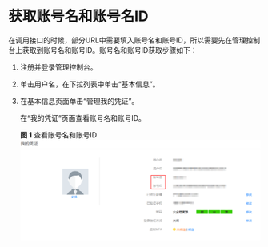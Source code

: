 # 获取账号名和账号名ID<a name="ZH-CN_TOPIC_0146951423"></a>

在调用接口的时候，部分URL中需要填入账号名和账号ID，所以需要先在管理控制台上获取到账号名和账号ID。账号名和账号ID获取步骤如下：

1.  注册并登录管理控制台。
2.  单击用户名，在下拉列表中单击“基本信息”。
3.  在基本信息页面单击“管理我的凭证”。

    在“我的凭证”页面查看账号名和账号ID。

    **图 1**  查看账号名和账号ID<a name="fig20681143518494"></a>  
    ![](figures/查看账号名和账号ID.png "查看账号名和账号ID")


